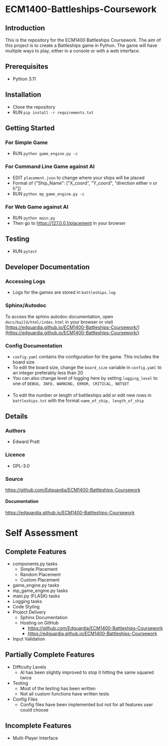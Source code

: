 # ECM1400-Battleships-Coursework

## Introduction
This is the repository for the ECM1400 Battleships Coursework. The aim of this project is to create a Battleships game 
in Python. The game will have multiple ways to play, either in a console or with a web interface.
## Prerequisites
* Python 3.11

## Installation
* Clone the repository
* RUN `pip install -r requirements.txt`

## Getting Started
### For Simple Game
* RUN `python game_engine.py -c`

### For Command Line Game against AI
* EDIT `placement.json` to change where your ships will be placed
* Format of {"Ship_Name": ["X_coord", "Y_coord", "direction either v or h"]}
* RUN `python mp_game_engine.py -c`

### For Web Game against AI
* RUN `python main.py`
* Then go to https://127.0.0.1/placement in your browser

## Testing
* RUN `pytest`
## Developer Documentation
### Accessing Logs
* Logs for the games are stored in `battleships.log`
### Sphinx/Autodoc
To access the sphinx autodoc documentation, open `docs/build/html/index.html` in your browser or
visit [https://edguardia.github.io/ECM1400-Battleships-Coursework/](https://edguardia.github.io/ECM1400-Battleships-Coursework/)
####
### Config Documentation
* `config.yaml` contains the configuration for the game. This includes the board size
* To edit the board size, change the `board_size` variable in `config.yaml` to an integer preferably less than 20
* You can also change level of logging here by setting `logging_level` to one of `DEBUG, INFO, WARNING, ERROR, CRITICAL, NOTSET`
####

* To edit the number or length of battleships add or edit new rows in `battleships.txt` with the format `name_of_ship, length_of_ship`

## Details

### Authors
* Edward Pratt
### Licence
* GPL-3.0
### Source
https://github.com/Edguardia/ECM1400-Battleships-Coursework
#### Documentation
https://edguardia.github.io/ECM1400-Battleships-Coursework




# Self Assessment
## Complete Features
* components.py tasks
  * Simple Placement
  * Random Placement 
  * Custom Placement
* game_engine.py tasks
* mp_game_engine.py tasks
* main.py (FLASK) tasks
* Logging tasks
* Code Styling
* Project Delivery
  * Sphinx Documentation
  * Hosting on GitHub
      * https://github.com/Edguardia/ECM1400-Battleships-Coursework
      * https://edguardia.github.io/ECM1400-Battleships-Coursework
* Input Validation

## Partially Complete Features
* Difficulty Levels
  * AI has been slightly improved to stop it hitting the same squared twice
* Testing
    * Most of the testing has been written
    * Not all custom functions have written tests
* Config Files
  * Config files have been implemented but not for all features user could choose


## Incomplete Features
* Multi-Player Interface

